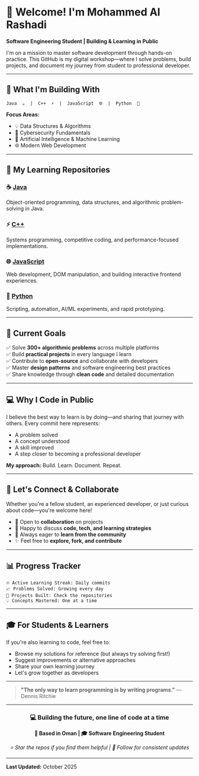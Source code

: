 # 👋 Welcome! I'm Mohammed Al Rashadi

**Software Engineering Student | Building & Learning in Public**

I'm on a mission to master software development through hands-on practice. This GitHub is my digital workshop—where I solve problems, build projects, and document my journey from student to professional developer.

---

## 🚀 What I'm Building With

```
Java  ☕  |  C++  ⚡  |  JavaScript  🌐  |  Python  🐍
```

**Focus Areas:**
- 💡 Data Structures & Algorithms
- 🔐 Cybersecurity Fundamentals
- 🤖 Artificial Intelligence & Machine Learning
- 🌐 Modern Web Development

---

## 📂 My Learning Repositories

### **☕ [Java](https://github.com/mohamedalrashadi/Java)**
Object-oriented programming, data structures, and algorithmic problem-solving in Java.

### **⚡ [C++](https://github.com/mohamedalrashadi/Cpp)**
Systems programming, competitive coding, and performance-focused implementations.

### **🌐 [JavaScript](https://github.com/mohamedalrashadi/Javascript)**
Web development, DOM manipulation, and building interactive frontend experiences.

### **🐍 [Python](https://github.com/mohamedalrashadi/Python)**
Scripting, automation, AI/ML experiments, and rapid prototyping.

---

## 🎯 Current Goals

✅ Solve **300+ algorithmic problems** across multiple platforms  
✅ Build **practical projects** in every language I learn  
✅ Contribute to **open-source** and collaborate with developers  
✅ Master **design patterns** and software engineering best practices  
✅ Share knowledge through **clean code** and detailed documentation

---

## 💻 Why I Code in Public

I believe the best way to learn is by doing—and sharing that journey with others. Every commit here represents:
- A problem solved
- A concept understood
- A skill improved
- A step closer to becoming a professional developer

**My approach:** Build. Learn. Document. Repeat.

---

## 🌟 Let's Connect & Collaborate

Whether you're a fellow student, an experienced developer, or just curious about code—you're welcome here!

- 🤝 Open to **collaboration** on projects
- 💬 Happy to discuss **code, tech, and learning strategies**
- 📖 Always eager to **learn from the community**
- ✨ Feel free to **explore, fork, and contribute**

---

## 📊 Progress Tracker

```
🔥 Active Learning Streak: Daily commits
📈 Problems Solved: Growing every day
🚀 Projects Built: Check the repositories
💡 Concepts Mastered: One at a time
```

---

## 🎓 For Students & Learners

If you're also learning to code, feel free to:
- Browse my solutions for reference (but always try solving first!)
- Suggest improvements or alternative approaches
- Share your own learning journey
- Let's grow together as developers

---

> **"The only way to learn programming is by writing programs."** — Dennis Ritchie

---

<div align="center">

### 💻 Building the future, one line of code at a time

**📍 Based in Oman | 🎓 Software Engineering Student**

*⭐ Star the repos if you find them helpful | 🔄 Follow for consistent updates*

</div>

---

**Last Updated:** October 2025
